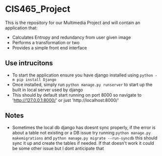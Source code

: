 # CIS465_Project

This is the repository for our Multimedia Project and will contain an application that:

* Calculates Entropy and redundancy from user given image
* Performs a transformation or two
* Provides a simple front end interface


## Use intrucitons 

* To start the application ensure you have django installed using `python -m pip install Django`
* Once installed, simply run `python manage.py runserver` to start up the built in local server used by django 
* This should by default start running on port 8000 so navigate to 'http://127.0.0.1:8000/' or just 'http://localhost:8000/'

## Notes

* Sometimes the local db django has doesnt sync properly, if the error is about a table not existing or a DB issue try running `python manage.py makemigrations` and `python manage.py migrate --run-syncdb` this should sync it up and create the tables if needed. If that doesn't work it could be some other issue but I dont anticipate that